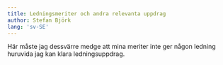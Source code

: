 ```yaml
---
title: Ledningsmeriter och andra relevanta uppdrag
author: Stefan Björk
lang: 'sv-SE'
---
```


Här måste jag dessvärre medge att mina meriter inte ger någon ledning huruvida jag kan klara ledningsuppdrag.